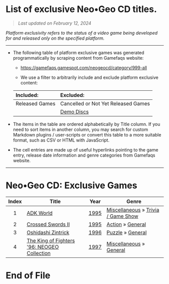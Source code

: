 ﻿# List of exclusive Neo•Geo CD titles.

> *Last updated on February 12, 2024*

_Platform exclusivity refers to the status of a video game being developed for and released only on the specified platform._

-----------------------------

 - The following table of platform exclusive games was generated programmatically by scraping content from Gamefaqs website: 

    - https://gamefaqs.gamespot.com/neogeocd/category/999-all

    - We use a filter to arbitrarily include and exclude platform exclusive content:

      
    |Included:|Excluded:|
    |:--|:--|
    |Released Games|Cancelled or Not Yet Released Games
    ||[Demo Discs](https://gamefaqs.gamespot.com/neogeocd/category/280-miscellaneous-demo-disc)


 - The items in the table are ordered alphabetically by Title column. If you need to sort items in another column, you may search for custom Markdown plugins / user-scripts or convert this table to a more suitable format, such as CSV or HTML with JavaScript.

 - The cell entries are made up of useful hyperlinks pointing to the game entry, release date information and genre categories from Gamefaqs website.

-----------------------------
# Neo•Geo CD∶ Exclusive Games
|Index|Title|Year|Genre|
|:--:|--|--|--|
|1|<a href="https://gamefaqs.gamespot.com/neogeocd/565688-adk-world" target="_blank" rel="noopener noreferrer">ADK World</a>|<a href="https://gamefaqs.gamespot.com/neogeocd/565688-adk-world/data" target="_blank" rel="noopener noreferrer">1995</a>|<a href="https://gamefaqs.gamespot.com/neogeocd/category/49-miscellaneous" target="_blank" rel="noopener noreferrer">Miscellaneous</a> &raquo; <a href="https://gamefaqs.gamespot.com/neogeocd/category/224-miscellaneous-trivia-game-show" target="_blank" rel="noopener noreferrer">Trivia / Game Show</a>|
|2|<a href="https://gamefaqs.gamespot.com/neogeocd/578855-crossed-swords-ii" target="_blank" rel="noopener noreferrer">Crossed Swords II</a>|<a href="https://gamefaqs.gamespot.com/neogeocd/578855-crossed-swords-ii/data" target="_blank" rel="noopener noreferrer">1995</a>|<a href="https://gamefaqs.gamespot.com/neogeocd/category/54-action" target="_blank" rel="noopener noreferrer">Action</a> &raquo; <a href="https://gamefaqs.gamespot.com/neogeocd/category/250-action-general" target="_blank" rel="noopener noreferrer">General</a>|
|3|<a href="https://gamefaqs.gamespot.com/neogeocd/565698-oshidashi-zintrick" target="_blank" rel="noopener noreferrer">Oshidashi Zintrick</a>|<a href="https://gamefaqs.gamespot.com/neogeocd/565698-oshidashi-zintrick/data" target="_blank" rel="noopener noreferrer">1996</a>|<a href="https://gamefaqs.gamespot.com/neogeocd/category/173-puzzle" target="_blank" rel="noopener noreferrer">Puzzle</a> &raquo; <a href="https://gamefaqs.gamespot.com/neogeocd/category/281-puzzle-general" target="_blank" rel="noopener noreferrer">General</a>|
|4|<a href="https://gamefaqs.gamespot.com/neogeocd/565712-the-king-of-fighters-96-neogeo-collection" target="_blank" rel="noopener noreferrer">The King of Fighters '96: NEOGEO Collection</a>|<a href="https://gamefaqs.gamespot.com/neogeocd/565712-the-king-of-fighters-96-neogeo-collection/data" target="_blank" rel="noopener noreferrer">1997</a>|<a href="https://gamefaqs.gamespot.com/neogeocd/category/49-miscellaneous" target="_blank" rel="noopener noreferrer">Miscellaneous</a> &raquo; <a href="https://gamefaqs.gamespot.com/neogeocd/category/256-miscellaneous-general" target="_blank" rel="noopener noreferrer">General</a>|

# End of File